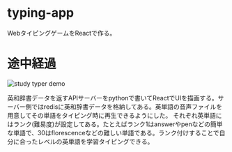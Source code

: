 # typing-app
WebタイピングゲームをReactで作る。

# 途中経過

![study typer demo](https://raw.githubusercontent.com/wiki/makky05/typing-app/images/typing_demo.gif)

英和辞書データを返すAPIサーバーをpythonで書いてReactでUIを描画する。サーバー側ではredisに英和辞書データを格納してある。英単語の音声ファイルを用意してその単語をタイピング時に再生できるようにした。
それぞれ英単語にはランク(難易度)が設定してある。たとえばランク1はanswerやpenなどの簡単な単語で、30はflorescenceなどの難しい単語である。ランク付けすることで自分に合ったレベルの英単語を学習タイピングできる。

